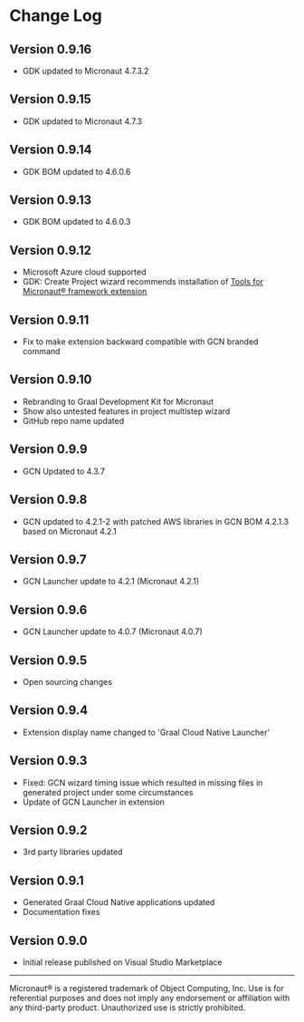 # Change Log

## Version 0.9.16
* GDK updated to Micronaut 4.7.3.2

## Version 0.9.15
* GDK updated to Micronaut 4.7.3

## Version 0.9.14
* GDK BOM updated to 4.6.0.6

## Version 0.9.13
* GDK BOM updated to 4.6.0.3

## Version 0.9.12
* Microsoft Azure cloud supported
* GDK: Create Project wizard recommends installation of [Tools for Micronaut® framework extension](https://marketplace.visualstudio.com/items?itemName=oracle-labs-graalvm.micronaut-tools)

## Version 0.9.11
* Fix to make extension backward compatible with GCN branded command

## Version 0.9.10
* Rebranding to Graal Development Kit for Micronaut
* Show also untested features in project multistep wizard
* GitHub repo name updated

## Version 0.9.9
* GCN Updated to 4.3.7

## Version 0.9.8
* GCN updated to 4.2.1-2 with patched AWS libraries in GCN BOM 4.2.1.3 based on Micronaut 4.2.1

## Version 0.9.7
* GCN Launcher update to 4.2.1 (Micronaut 4.2.1)

## Version 0.9.6
* GCN Launcher update to 4.0.7 (Micronaut 4.0.7)

## Version 0.9.5
* Open sourcing changes

## Version 0.9.4
* Extension display name changed to 'Graal Cloud Native Launcher'

## Version 0.9.3
* Fixed: GCN wizard timing issue which resulted in missing files in generated project under some circumstances
* Update of GCN Launcher in extension

## Version 0.9.2
* 3rd party libraries updated

## Version 0.9.1
* Generated Graal Cloud Native applications updated
* Documentation fixes

## Version 0.9.0
* Initial release published on Visual Studio Marketplace

---
Micronaut&reg; is a registered trademark of Object Computing, Inc. Use is for referential purposes and does not imply any endorsement or affiliation with any third-party product. Unauthorized use is strictly prohibited.